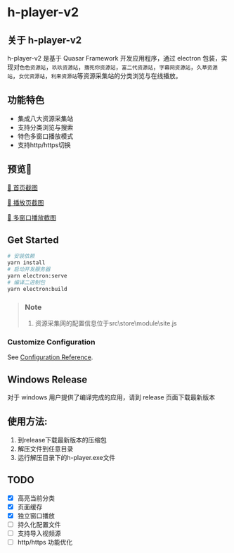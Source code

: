 # h-player-v2

## 关于 h-player-v2

h-player-v2 是基于 Quasar Framework 开发应用程序，通过 electron 包装，实现对`色色资源站`，`玖玖资源站`，`撸死你资源站`，`富二代资源站`，`字幕网资源站`，`久草资源站`，`女优资源站`，`利来资源站`等资源采集站的分类浏览与在线播放。

## 功能特色

+ 集成八大资源采集站
+ 支持分类浏览与搜索
+ 特色多窗口播放模式
+ 支持http/https切换

## 预览🔞

<a  target="_blank" href ="https://raw.githubusercontent.com/ZyqGitHub1/h-player-v2/master/screenshot/screenshot-list.png">🔞 首页截图</a>

<a  target="_blank" href ="https://raw.githubusercontent.com/ZyqGitHub1/h-player-v2/master/screenshot/screenshot-mini.png">🔞 播放页截图</a>

<a  target="_blank" href ="https://raw.githubusercontent.com/ZyqGitHub1/h-player-v2/master/screenshot/screenshot-video.png">🔞 多窗口播放截图</a>

## Get Started

```bash
# 安装依赖
yarn install
# 启动开发服务器
yarn electron:serve
# 编译二进制包
yarn electron:build
```

> ### Note
>
> 1. 资源采集网的配置信息位于src\store\module\site.js

### Customize Configuration

See [Configuration Reference](https://quasar.dev/quasar-cli/quasar-conf-js).

## Windows Release

对于 windows 用户提供了编译完成的应用，请到 release 页面下载最新版本

## 使用方法:

1. 到release下载最新版本的压缩包
2. 解压文件到任意目录
3. 运行解压目录下的h-player.exe文件

## TODO

- [x] 高亮当前分类
- [x] 页面缓存
- [x] 独立窗口播放
- [ ] 持久化配置文件
- [ ] 支持导入视频源
- [ ] http/https 功能优化
